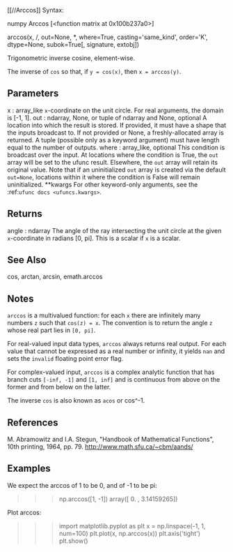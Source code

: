 [[//Arccos]]
Syntax:

  numpy Arccos [<function matrix at 0x100b237a0>]

arccos(x, /, out=None, *, where=True, casting='same_kind', order='K', dtype=None, subok=True[, signature, extobj])

Trigonometric inverse cosine, element-wise.

The inverse of `cos` so that, if ``y = cos(x)``, then ``x = arccos(y)``.

Parameters
----------
x : array_like
    `x`-coordinate on the unit circle.
    For real arguments, the domain is [-1, 1].
out : ndarray, None, or tuple of ndarray and None, optional
    A location into which the result is stored. If provided, it must have
    a shape that the inputs broadcast to. If not provided or None,
    a freshly-allocated array is returned. A tuple (possible only as a
    keyword argument) must have length equal to the number of outputs.
where : array_like, optional
    This condition is broadcast over the input. At locations where the
    condition is True, the `out` array will be set to the ufunc result.
    Elsewhere, the `out` array will retain its original value.
    Note that if an uninitialized `out` array is created via the default
    ``out=None``, locations within it where the condition is False will
    remain uninitialized.
**kwargs
    For other keyword-only arguments, see the
    :ref:`ufunc docs <ufuncs.kwargs>`.

Returns
-------
angle : ndarray
    The angle of the ray intersecting the unit circle at the given
    `x`-coordinate in radians [0, pi].
    This is a scalar if `x` is a scalar.

See Also
--------
cos, arctan, arcsin, emath.arccos

Notes
-----
`arccos` is a multivalued function: for each `x` there are infinitely
many numbers `z` such that `cos(z) = x`. The convention is to return
the angle `z` whose real part lies in `[0, pi]`.

For real-valued input data types, `arccos` always returns real output.
For each value that cannot be expressed as a real number or infinity,
it yields ``nan`` and sets the `invalid` floating point error flag.

For complex-valued input, `arccos` is a complex analytic function that
has branch cuts `[-inf, -1]` and `[1, inf]` and is continuous from
above on the former and from below on the latter.

The inverse `cos` is also known as `acos` or cos^-1.

References
----------
M. Abramowitz and I.A. Stegun, "Handbook of Mathematical Functions",
10th printing, 1964, pp. 79. http://www.math.sfu.ca/~cbm/aands/

Examples
--------
We expect the arccos of 1 to be 0, and of -1 to be pi:

>>> np.arccos([1, -1])
array([ 0.        ,  3.14159265])

Plot arccos:

>>> import matplotlib.pyplot as plt
>>> x = np.linspace(-1, 1, num=100)
>>> plt.plot(x, np.arccos(x))
>>> plt.axis('tight')
>>> plt.show()